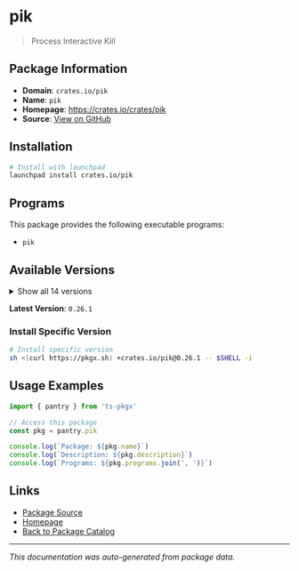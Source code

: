 # pik

> Process Interactive Kill

## Package Information

- **Domain**: `crates.io/pik`
- **Name**: `pik`
- **Homepage**: https://crates.io/crates/pik
- **Source**: [View on GitHub](https://github.com/pkgxdev/pantry/tree/main/projects/crates.io/pik/package.yml)

## Installation

```bash
# Install with launchpad
launchpad install crates.io/pik
```

## Programs

This package provides the following executable programs:

- `pik`

## Available Versions

<details>
<summary>Show all 14 versions</summary>

- `0.26.1`, `0.26.0`, `0.25.0`, `0.24.0`, `0.23.1`
- `0.23.0`, `0.22.0`, `0.21.0`, `0.20.0`, `0.19.0`
- `0.18.1`, `0.18.0`, `0.17.0`, `0.16.0`

</details>

**Latest Version**: `0.26.1`

### Install Specific Version

```bash
# Install specific version
sh <(curl https://pkgx.sh) +crates.io/pik@0.26.1 -- $SHELL -i
```

## Usage Examples

```typescript
import { pantry } from 'ts-pkgx'

// Access this package
const pkg = pantry.pik

console.log(`Package: ${pkg.name}`)
console.log(`Description: ${pkg.description}`)
console.log(`Programs: ${pkg.programs.join(', ')}`)
```

## Links

- [Package Source](https://github.com/pkgxdev/pantry/tree/main/projects/crates.io/pik/package.yml)
- [Homepage](https://crates.io/crates/pik)
- [Back to Package Catalog](../../../package-catalog.md)

---

*This documentation was auto-generated from package data.*
